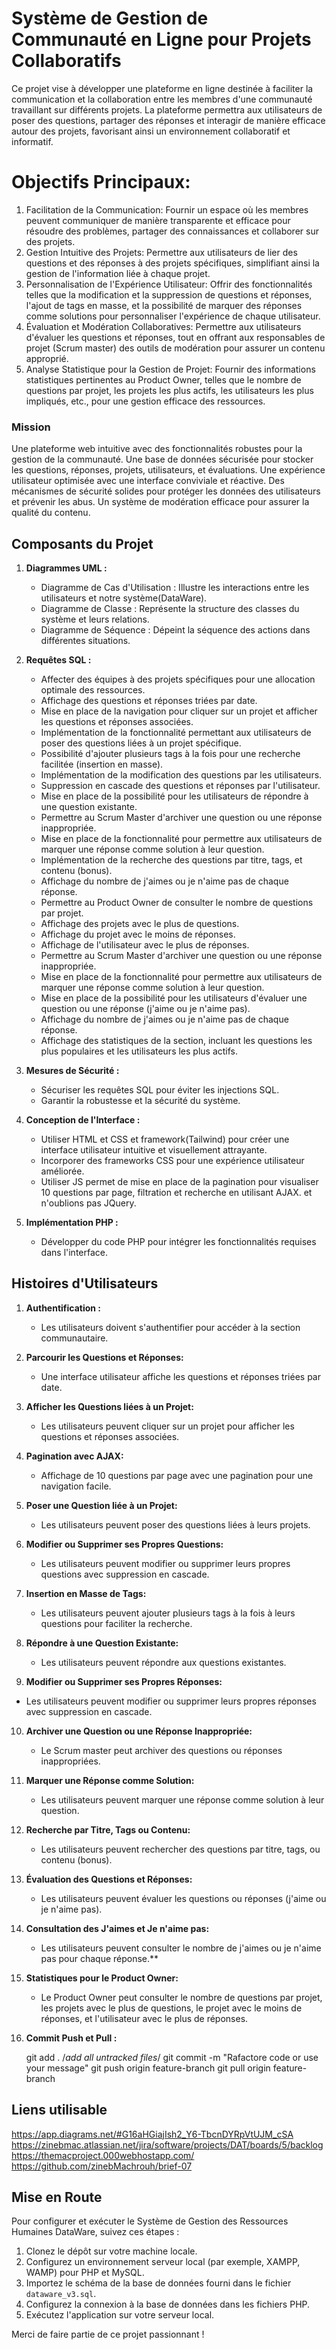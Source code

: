 # Système de Gestion de Communauté en Ligne pour Projets Collaboratifs

Ce projet vise à développer une plateforme en ligne destinée à faciliter la communication et la collaboration entre les membres d'une communauté travaillant sur différents projets. La plateforme permettra aux utilisateurs de poser des questions, partager des réponses et interagir de manière efficace autour des projets, favorisant ainsi un environnement collaboratif et informatif.

# Objectifs Principaux:

1. Facilitation de la Communication: Fournir un espace où les membres peuvent communiquer de manière transparente et efficace pour résoudre des problèmes, partager des connaissances et collaborer sur des projets.
2. Gestion Intuitive des Projets: Permettre aux utilisateurs de lier des questions et des réponses à des projets spécifiques, simplifiant ainsi la gestion de l'information liée à chaque projet.
3. Personnalisation de l'Expérience Utilisateur: Offrir des fonctionnalités telles que la modification et la suppression de questions et réponses, l'ajout de tags en masse, et la possibilité de marquer des réponses comme solutions pour personnaliser l'expérience de chaque utilisateur.
4. Évaluation et Modération Collaboratives: Permettre aux utilisateurs d'évaluer les questions et réponses, tout en offrant aux responsables de projet (Scrum master) des outils de modération pour assurer un contenu approprié.
5. Analyse Statistique pour la Gestion de Projet: Fournir des informations statistiques pertinentes au Product Owner, telles que le nombre de questions par projet, les projets les plus actifs, les utilisateurs les plus impliqués, etc., pour une gestion efficace des ressources.


### Mission
Une plateforme web intuitive avec des fonctionnalités robustes pour la gestion de la communauté.
Une base de données sécurisée pour stocker les questions, réponses, projets, utilisateurs, et évaluations.
Une expérience utilisateur optimisée avec une interface conviviale et réactive.
Des mécanismes de sécurité solides pour protéger les données des utilisateurs et prévenir les abus.
Un système de modération efficace pour assurer la qualité du contenu.

## Composants du Projet

1. **Diagrammes UML :**
   - Diagramme de Cas d'Utilisation : Illustre les interactions entre les utilisateurs et notre système(DataWare).
   - Diagramme de Classe : Représente la structure des classes du système et leurs relations.
   - Diagramme de Séquence : Dépeint la séquence des actions dans différentes situations.

2. **Requêtes SQL :**
   - Affecter des équipes à des projets spécifiques pour une allocation optimale des ressources.
   - Affichage des questions et réponses triées par date.
   - Mise en place de la navigation pour cliquer sur un projet et afficher les questions et réponses associées.
   - Implémentation de la fonctionnalité permettant aux utilisateurs de poser des questions liées à un projet spécifique.
   - Possibilité d'ajouter plusieurs tags à la fois pour une recherche facilitée (insertion en masse).
   - Implémentation de la modification des questions par les utilisateurs.
   - Suppression en cascade des questions et réponses par l'utilisateur.
   - Mise en place de la possibilité pour les utilisateurs de répondre à une question existante.
   - Permettre au Scrum Master d'archiver une question ou une réponse inappropriée.
   -  Mise en place de la fonctionnalité pour permettre aux utilisateurs de marquer une réponse comme solution à leur question.
   -  Implémentation de la recherche des questions par titre, tags, et contenu (bonus).
   -  Affichage du nombre de j'aimes ou je n'aime pas de chaque réponse.
   -  Permettre au Product Owner de consulter le nombre de questions par projet.
   -  Affichage des projets avec le plus de questions.
   -  Affichage du projet avec le moins de réponses.
   -  Affichage de l'utilisateur avec le plus de réponses.
   -  Permettre au Scrum Master d'archiver une question ou une réponse inappropriée.
   -  Mise en place de la fonctionnalité pour permettre aux utilisateurs de marquer une réponse comme solution à leur question.
   -  Mise en place de la possibilité pour les utilisateurs d'évaluer une question ou une réponse (j'aime ou je n'aime pas).
   - Affichage du nombre de j'aimes ou je n'aime pas de chaque réponse.
   - Affichage des statistiques de la section, incluant les questions les plus populaires et les utilisateurs les plus actifs.


4. **Mesures de Sécurité :**
   - Sécuriser les requêtes SQL pour éviter les injections SQL.
   - Garantir la robustesse et la sécurité du système.

5. **Conception de l'Interface :**
   - Utiliser HTML et CSS et framework(Tailwind) pour créer une interface utilisateur intuitive et visuellement attrayante.
   - Incorporer des frameworks CSS pour une expérience utilisateur améliorée.
   - Utiliser JS permet de mise en place de la pagination pour visualiser 10 questions par page, filtration et recherche en utilisant AJAX. et n'oublions pas JQuery.

6. **Implémentation PHP :**
   - Développer du code PHP pour intégrer les fonctionnalités requises dans l'interface.

## Histoires d'Utilisateurs

1. **Authentification :**
   - Les utilisateurs doivent s'authentifier pour accéder à la section communautaire.
2. **Parcourir les Questions et Réponses:**
   - Une interface utilisateur affiche les questions et réponses triées par date.

3. **Afficher les Questions liées à un Projet:**
   - Les utilisateurs peuvent cliquer sur un projet pour afficher les questions et réponses associées.

4. **Pagination avec AJAX:**
   - Affichage de 10 questions par page avec une pagination pour une navigation facile.

5. **Poser une Question liée à un Projet:**
   - Les utilisateurs peuvent poser des questions liées à leurs projets.

6. **Modifier ou Supprimer ses Propres Questions:**
   - Les utilisateurs peuvent modifier ou supprimer leurs propres questions avec suppression en cascade.
  
7. **Insertion en Masse de Tags:**
   - Les utilisateurs peuvent ajouter plusieurs tags à la fois à leurs questions pour faciliter la recherche.
     
8. **Répondre à une Question Existante:**
    - Les utilisateurs peuvent répondre aux questions existantes.

 9. **Modifier ou Supprimer ses Propres Réponses:**
   - Les utilisateurs peuvent modifier ou supprimer leurs propres réponses avec suppression en cascade.
     
10. **Archiver une Question ou une Réponse Inappropriée:**
    - Le Scrum master peut archiver des questions ou réponses inappropriées.

11. **Marquer une Réponse comme Solution:**
    - Les utilisateurs peuvent marquer une réponse comme solution à leur question.
      
12. **Recherche par Titre, Tags ou Contenu:**
    - Les utilisateurs peuvent rechercher des questions par titre, tags, ou contenu (bonus).
       
13. **Évaluation des Questions et Réponses:**
     - Les utilisateurs peuvent évaluer les questions ou réponses (j'aime ou je n'aime pas).
     
14. **Consultation des J'aimes et Je n'aime pas:**
     - Les utilisateurs peuvent consulter le nombre de j'aimes ou je n'aime pas pour chaque réponse.**
       
15. **Statistiques pour le Product Owner:**
     - Le Product Owner peut consulter le nombre de questions par projet, les projets avec le plus de questions, le projet avec le moins de réponses, et l'utilisateur avec le plus de réponses.


     
11. **Commit Push et Pull :**

    git add .   /*add all untracked files*/
    git commit -m "Rafactore code or use your message"
    git push origin feature-branch
    git pull origin feature-branch
    
   

## Liens utilisable
https://app.diagrams.net/#G16aHGiajIsh2_Y6-TbcnDYRpVtUJM_cSA
https://zinebmac.atlassian.net/jira/software/projects/DAT/boards/5/backlog
https://themacproject.000webhostapp.com/
https://github.com/zinebMachrouh/brief-07


## Mise en Route

Pour configurer et exécuter le Système de Gestion des Ressources Humaines DataWare, suivez ces étapes :

1. Clonez le dépôt sur votre machine locale.
2. Configurez un environnement serveur local (par exemple, XAMPP, WAMP) pour PHP et MySQL.
3. Importez le schéma de la base de données fourni dans le fichier `dataware_v3.sql`.
4. Configurez la connexion à la base de données dans les fichiers PHP.
5. Exécutez l'application sur votre serveur local.


Merci de faire partie de ce projet passionnant !
